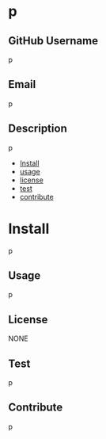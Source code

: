 
  # p
  ## GitHub Username
  p
  ## Email
  p
  ## Description
  p
  * [Install](#install)
  * [usage](#usage)
  * [license](#license)
  * [test](#test)
  * [contribute](#contribute)
  # Install
  p
  ## Usage
  p
  ## License
  NONE
  
  ## Test
  p
  ## Contribute
  p